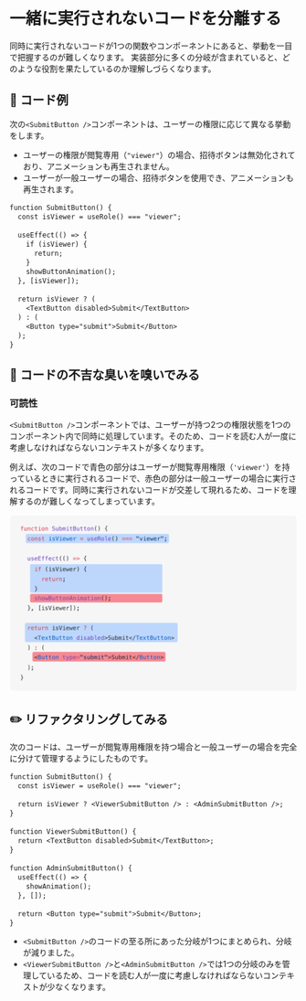 # 一緒に実行されないコードを分離する

<div style="margin-top: 16px">
<Badge type="info" text="可読性" />
</div>

同時に実行されないコードが1つの関数やコンポーネントにあると、挙動を一目で把握するのが難しくなります。
実装部分に多くの分岐が含まれていると、どのような役割を果たしているのか理解しづらくなります。

## 📝 コード例

次の`<SubmitButton />`コンポーネントは、ユーザーの権限に応じて異なる挙動をします。

- ユーザーの権限が閲覧専用（`"viewer"`）の場合、招待ボタンは無効化されており、アニメーションも再生されません。
- ユーザーが一般ユーザーの場合、招待ボタンを使用でき、アニメーションも再生されます。

```tsx
function SubmitButton() {
  const isViewer = useRole() === "viewer";

  useEffect(() => {
    if (isViewer) {
      return;
    }
    showButtonAnimation();
  }, [isViewer]);

  return isViewer ? (
    <TextButton disabled>Submit</TextButton>
  ) : (
    <Button type="submit">Submit</Button>
  );
}
```

## 👃 コードの不吉な臭いを嗅いでみる

### 可読性

`<SubmitButton />`コンポーネントでは、ユーザーが持つ2つの権限状態を1つのコンポーネント内で同時に処理しています。そのため、コードを読む人が一度に考慮しなければならないコンテキストが多くなります。

例えば、次のコードで青色の部分はユーザーが閲覧専用権限（`'viewer'`）を持っているときに実行されるコードで、赤色の部分は一般ユーザーの場合に実行されるコードです。同時に実行されないコードが交差して現れるため、コードを理解するのが難しくなってしまっています。

![](../../../images/examples/submit-button.png)


## ✏️ リファクタリングしてみる

次のコードは、ユーザーが閲覧専用権限を持つ場合と一般ユーザーの場合を完全に分けて管理するようにしたものです。

```tsx
function SubmitButton() {
  const isViewer = useRole() === "viewer";

  return isViewer ? <ViewerSubmitButton /> : <AdminSubmitButton />;
}

function ViewerSubmitButton() {
  return <TextButton disabled>Submit</TextButton>;
}

function AdminSubmitButton() {
  useEffect(() => {
    showAnimation();
  }, []);

  return <Button type="submit">Submit</Button>;
}
```

- `<SubmitButton />`のコードの至る所にあった分岐が1つにまとめられ、分岐が減りました。
- `<ViewerSubmitButton />`と`<AdminSubmitButton />`では1つの分岐のみを管理しているため、コードを読む人が一度に考慮しなければならないコンテキストが少なくなります。
